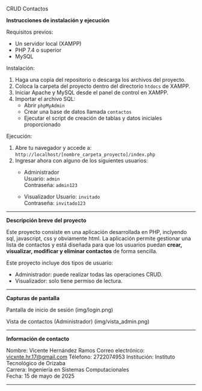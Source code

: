 CRUD Contactos

**Instrucciones de instalación y ejecución**

Requisitos previos:
- Un servidor local (XAMPP)
- PHP 7.4 o superior
- MySQL

Instalación:
1. Haga una copia del repositorio o descarga los archivos del proyecto.
2. Coloca la carpeta del proyecto dentro del directorio `htdocs` de XAMPP.
3. Iniciar Apache y MySQL desde el panel de control en XAMPP.
4. Importar el archivo SQL:
   - Abrir `phpMyAdmin`
   - Crear una base de datos llamada `contactos`
   - Ejecutar el script de creación de tablas y datos iniciales proporcionado

Ejecución:
1. Abre tu navegador y accede a:  
   `http://localhost/[nombre_carpeta_proyecto]/index.php`
2. Ingresar ahora con alguno de los siguientes usuarios:
   - Administrador  
     Usuario: `admin`  
     Contraseña: `admin123`

   - Visualizador
     Usuario: `invitado`  
     Contraseña: `invitado123`

---

**Descripción breve del proyecto**

Este proyecto consiste en una aplicación desarrollada en PHP, inclyendo sql, javascript, css y obviamente html. La aplicación permite gestionar una lista de contactos y está diseñada para que los usuarios puedan **crear, visualizar, modificar y eliminar contactos** de forma sencilla.

Este proyecto incluye dos tipos de usuario:
- Administrador: puede realizar todas las operaciones CRUD.
- Visualizador: solo tiene permiso de lectura.

---

**Capturas de pantalla**

Pantalla de inicio de sesión
(img/login.png)

Vista de contactos (Administrador)
(img/vista_admin.png)

---

**Información de contacto**

Nombre: Vicente Hernández Ramos
Correo electrónico: vicxnte.hr.17@gmail.com
Télefono: 2722074953
Institución: Instituto Tecnológico de Orizaba  
Carrera: Ingeniería en Sistemas Computacionales  
Fecha: 15 de mayo de 2025

---
